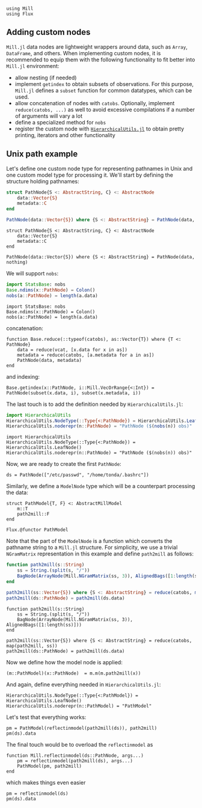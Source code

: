 ```@setup mill
using Mill
using Flux
```

## Adding custom nodes

`Mill.jl` data nodes are lightweight wrappers around data, such as `Array`, `DataFrame`, and others. When implementing custom nodes, it is recommended to equip them with the following functionality to fit better into `Mill.jl` environment:

* allow nesting (if needed)
* implement `getindex` to obtain subsets of observations. For this purpose, `Mill.jl` defines a `subset` function for common datatypes, which can be used.
* allow concatenation of nodes with `catobs`. Optionally, implement `reduce(catobs, ...)` as well to avoid excessive compilations if a number of arguments will vary a lot
* define a specialized method for `nobs`
* register the custom node with [`HierarchicalUtils.jl`](@ref) to obtain pretty printing, iterators and other functionality

## Unix path example

Let's define one custom node type for representing pathnames in Unix and one custom model type for processing it. We'll start by defining the structure holding pathnames:

```julia
struct PathNode{S <: AbstractString, C} <: AbstractNode
    data::Vector{S}
    metadata::C
end

PathNode(data::Vector{S}) where {S <: AbstractString} = PathNode(data, nothing)
```

```@setup mill
struct PathNode{S <: AbstractString, C} <: AbstractNode
    data::Vector{S}
    metadata::C
end

PathNode(data::Vector{S}) where {S <: AbstractString} = PathNode(data, nothing)
```

We will support `nobs`:

```julia
import StatsBase: nobs
Base.ndims(x::PathNode) = Colon()
nobs(a::PathNode) = length(a.data)
```
```@setup mill
import StatsBase: nobs
Base.ndims(x::PathNode) = Colon()
nobs(a::PathNode) = length(a.data)
```

concatenation:

```@example mill
function Base.reduce(::typeof(catobs), as::Vector{T}) where {T <: PathNode}
    data = reduce(vcat, [x.data for x in as])
    metadata = reduce(catobs, [a.metadata for a in as])
    PathNode(data, metadata)
end
```

and indexing:

```@example mill
Base.getindex(x::PathNode, i::Mill.VecOrRange{<:Int}) = PathNode(subset(x.data, i), subset(x.metadata, i))
```

The last touch is to add the definition needed by `HierarchicalUtils.jl`:

```julia
import HierarchicalUtils
HierarchicalUtils.NodeType(::Type{<:PathNode}) = HierarchicalUtils.LeafNode()
HierarchicalUtils.noderepr(n::PathNode) = "PathNode ($(nobs(n)) obs)"
```
```@setup mill
import HierarchicalUtils
HierarchicalUtils.NodeType(::Type{<:PathNode}) = HierarchicalUtils.LeafNode()
HierarchicalUtils.noderepr(n::PathNode) = "PathNode ($(nobs(n)) obs)"
```

Now, we are ready to create the first `PathNode`:

```@repl mill
ds = PathNode(["/etc/passwd", "/home/tonda/.bashrc"])
```

Similarly, we define a `ModelNode` type which will be a counterpart processing the data:

```@example mill
struct PathModel{T, F} <: AbstractMillModel
    m::T
    path2mill::F
end

Flux.@functor PathModel
```

Note that the part of the `ModelNode` is a function which converts the pathname string to a `Mill.jl` structure. For simplicity, we use a trivial `NGramMatrix` representation in this example and define `path2mill` as follows:

```julia
function path2mill(s::String)
    ss = String.(split(s, "/"))
    BagNode(ArrayNode(Mill.NGramMatrix(ss, 3)), AlignedBags([1:length(ss)]))
end

path2mill(ss::Vector{S}) where {S <: AbstractString} = reduce(catobs, map(path2mill, ss))
path2mill(ds::PathNode) = path2mill(ds.data)
```
```@setup mill
function path2mill(s::String)
    ss = String.(split(s, "/"))
    BagNode(ArrayNode(Mill.NGramMatrix(ss, 3)), AlignedBags([1:length(ss)]))
end

path2mill(ss::Vector{S}) where {S <: AbstractString} = reduce(catobs, map(path2mill, ss))
path2mill(ds::PathNode) = path2mill(ds.data)
```

Now we define how the model node is applied:

```@example mill
(m::PathModel)(x::PathNode)  = m.m(m.path2mill(x))
```

And again, define everything needed in `HierarchicalUtils.jl`:

```@example mill
HierarchicalUtils.NodeType(::Type{<:PathModel}) = HierarchicalUtils.LeafNode()
HierarchicalUtils.noderepr(n::PathModel) = "PathModel"
```

Let's test that everything works:

```@repl mill
pm = PathModel(reflectinmodel(path2mill(ds)), path2mill)
pm(ds).data
```

The final touch would be to overload the `reflectinmodel` as

```@example mill
function Mill.reflectinmodel(ds::PathNode, args...)
    pm = reflectinmodel(path2mill(ds), args...)
    PathModel(pm, path2mill)
end
```

which makes things even easier

```@repl mill
pm = reflectinmodel(ds)
pm(ds).data
```
